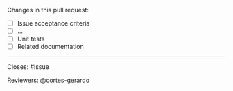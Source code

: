 Changes in this pull request:
- [ ] Issue acceptance criteria
- [ ] ...
- [ ] Unit tests
- [ ] Related documentation

---

Closes: #issue

Reviewers: @cortes-gerardo
